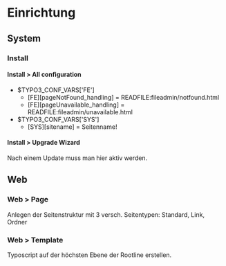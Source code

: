 # Einrichtung

## System

### Install

#### Install > All configuration
* $TYPO3_CONF_VARS['FE']
  * [FE][pageNotFound_handling] = READFILE:fileadmin/notfound.html
  * [FE][pageUnavailable_handling] = READFILE:fileadmin/unavailable.html
* $TYPO3_CONF_VARS['SYS']
  * [SYS][sitename] = Seitenname!

#### Install > Upgrade Wizard
Nach einem Update muss man hier aktiv werden.


## Web

### Web > Page
Anlegen der Seitenstruktur mit 3 versch. Seitentypen: Standard, Link, Ordner


### Web > Template
Typoscript auf der höchsten Ebene der Rootline erstellen.

